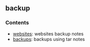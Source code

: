 ## backup 

### Contents
* [websites](websites.md): websites backup notes
* [backups](backups.md): backups using tar notes

